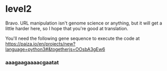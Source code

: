 # level2

Bravo. URL manipulation isn't genome science or anything, but it will get a little harder here, so I hope that you're good at translation.

You'll need the following gene sequence to execute the code at https://paiza.io/en/projects/new?language=python3#&togetherjs=OOsbA3gEw6

### aaagaagaaaacgaatat
